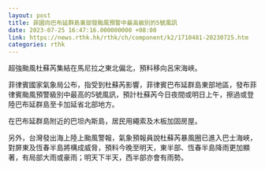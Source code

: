 ```yaml
---
layout: post
title: 菲國向巴布延群島東部發颱風預警中最高級別的5號風訊
date: 2023-07-25 16:47:16.000000000 +08:00
link: https://news.rthk.hk/rthk/ch/component/k2/1710481-20230725.htm
categories: rthk
---
```


超強颱風杜蘇芮集結在馬尼拉之東北偏北，預料移向呂宋海峽。

菲律賓國家氣象局公布，指受到杜蘇芮影響，菲律賓巴布延群島東部地區，發布菲律賓颱風預警級別中最高的5號風訊，預計杜蘇芮今日夜間或明日上午，擦過或登陸巴布延群島至卡加延省北部地方。

在巴布延群島附近的巴坦內斯島，居民用繩索及木板加固房屋。

另外，台灣發出海上陸上颱風警報，氣象預報員說杜蘇芮暴風圈已進入巴士海峽，對屏東及恆春半島將構成威脅，預料今晚至明天，東半部、恆春半島降雨更加顯著，有局部大雨或豪雨；明天下半天，西半部亦會有雨勢。
